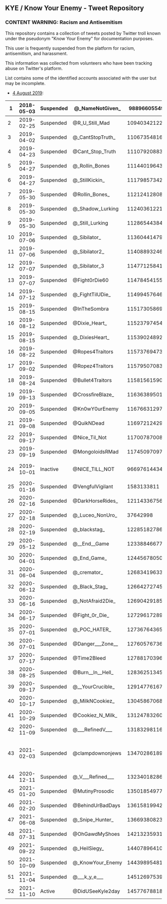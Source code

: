 ## KYE / Know Your Enemy - Tweet Repository

### CONTENT WARNING: Racism and Antisemitism

This repository contains a collection of tweets posted by Twitter troll known under the pseudonym "Know Your Enemy" for documentation purposes.

This user is frequently suspended from the platform for racism, antisemitism, and harassment.

This information was collected from volunteers who have been tracking abuse on Twitter's platform. 

List contains some of the identified accounts associated with the user but may be incomplete.



* [ 4 August 2019](https://web.archive.org/web/20190804072308/https://twitter.com/Ropes4Traitors/status/1157914853140398080):




| 1  | 2018-05-03 | Suspended | @\_NameNotGiven\_       | 988966055497285632  | Know Your Enemy                                  |
| -- | ---------- | --------- | ----------------------- | ------------------- | ------------------------------------------------ |
| 2  | 2019-02-25 | Suspended | @R\_U\_Still\_Mad       | 1094034212263546881 | Know Your Enemy                                  |
| 3  | 2019-04-02 | Suspended | @\_CantStopTruth\_      | 1106735481616826368 | Know Your Enemy                                  |
| 4  | 2019-04-23 | Suspended | @Cant\_Stop\_Truth      | 1110792088348692480 | Know Your Enemy                                  |
| 5  | 2019-04-27 | Suspended | @\_Rollin\_Bones        | 1114401964375334917 | Know Your Enemy                                  |
| 6  | 2019-04-27 | Suspended | @\_StillKickin\_        | 1117985734210646016 | Know Your Enemy                                  |
| 7  | 2019-05-30 | Suspended | @Rollin\_Bones\_        | 1121241280888168448 | Know Your Enemy                                  |
| 8  | 2019-05-30 | Suspended | @\_Shadow\_Lurking      | 1124036122114392064 | Know Your Enemy                                  |
| 9  | 2019-05-30 | Suspended | @\_Still\_Lurking       | 1128654438409752578 | Know Your Enemy                                  |
| 10 | 2019-07-06 | Suspended | @\_Sibilator\_          | 1136044147972820992 | Know Your Enemy                                  |
| 11 | 2019-07-06 | Suspended | @\_Sibilator2\_         | 1140889324696657921 | Know Your Enemy                                  |
| 12 | 2019-07-07 | Suspended | @\_Sibilator\_3         | 1147712584134455296 | Know Your Enemy                                  |
| 13 | 2019-07-07 | Suspended | @Fight0rDie60           | 1147845415531765761 | Know Your Enemy                                  |
| 14 | 2019-07-12 | Suspended | @\_FightTilUDie\_       | 1149945764631568384 | Know Your Enemy                                  |
| 15 | 2019-08-15 | Suspended | @InTheSombra            | 1151730586907750401 | Know Your Enemy                                  |
| 16 | 2019-08-12 | Suspended | @Dixie\_Heart\_         | 1152379745457332225 | Know Your Enemy                                  |
| 15 | 2019-08-15 | Suspended | @\_DixiesHeart\_        | 1153902489261002753 | Know Your Enemy                                  |
| 16 | 2019-08-22 | Suspended | @Ropes4Traitors         | 1157376947317563392 | Know Your Enemy                                  |
| 17 | 2019-09-02 | Suspended | @Ropez4Traitors         | 1157950708399915008 | Know Your Enemy                                  |
| 18 | 2019-08-24 | Suspended | @Bullet4Traitors        | 1158156159011950593 | Know Your Enemy                                  |
| 19 | 2019-09-13 | Suspended | @CrossfireBlaze\_       | 1163638950122217472 | Know Your Enemy                                  |
| 20 | 2019-09-05 | Suspended | @Kn0wY0urEnemy          | 1167663129700065280 | Know Your Enemy                                  |
| 21 | 2019-09-08 | Suspended | @QuikNDead              | 1169721242938675200 | Know Your Enemy                                  |
| 22 | 2019-09-17 | Suspended | @Nice\_Til\_Not         | 1170078700823568384 | Know Your Enemy                                  |
| 23 | 2019-09-19 | Suspended | @MongoloidsRMad         | 1174509709769859072 | KYE                                              |
| 24 | 2019-10-01 | Inactive  | @NICE\_TILL\_NOT        | 966976144347025408  | KNOW YOUR ENEMY                                  |
| 25 | 2020-01-16 | Suspended | @VengfulVigilant        | 1583133811          | Know Your Enemy                                  |
| 26 | 2020-02-16 | Suspended | @DarkHorseRides\_       | 1211433675633487872 | Know Your Enemy                                  |
| 27 | 2020-02-18 | Suspended | @\_Luceo\_NonUro\_      | 37642998            | Know Your Enemy                                  |
| 28 | 2020-02-19 | Suspended | @\_blackstag\_          | 1228518278689181699 | Know Your Enemy                                  |
| 29 | 2020-05-12 | Suspended | @\_\_End\_\_Game        | 1233884667704537092 | Know Your Enemy                                  |
| 30 | 2020-04-01 | Suspended | @\_End\_Game\_          | 1244567805095219200 | KYE                                              |
| 31 | 2020-06-04 | Suspended | @\_cremator\_           | 1268341963322843136 | Cremator 🔥                                      |
| 32 | 2020-06-12 | Suspended | @\_Black\_Stag\_        | 1266427274514980867 | Know Your Enemy                                  |
| 33 | 2020-06-16 | Suspended | @\_NotAfraid2Die\_      | 1269042918536310785 | Luceo Non Uro                                    |
| 34 | 2020-06-17 | Suspended | @Fight\_0r\_Die\_       | 1272961728981196800 | Tùlach Àrd 🇺🇸🏴󠁧󠁢󠁳󠁣󠁴󠁿                    |
| 35 | 2020-07-01 | Suspended | @\_POC\_HATER\_         | 1273676436579082240 | POC Hater                                        |
| 36 | 2020-07-01 | Suspended | @Danger\_\_\_Zone\_\_   | 1276057673667153925 | Danger Zone                                      |
| 37 | 2020-07-17 | Suspended | @Time2Bleed             | 1278817039633862656 | Ichor                                            |
| 38 | 2020-08-25 | Suspended | @Burn\_\_ln\_\_Hell\_   | 1283625134574772229 | Incinerator                                      |
| 39 | 2020-09-17 | Suspended | @\_\_YourCrucible\_     | 1291477616726220800 | † 𝕮𝖗𝖚𝖈𝖎𝖇𝖑𝖊 †                             |
| 40 | 2020-10-17 | Suspended | @\_MilkNCookiez\_       | 1304586706838892544 | K.Y.E.                                           |
| 41 | 2020-10-29 | Suspended | @Cookiez\_N\_Milk\_     | 1312478326024364032 | 🦇 𝕂.𝕐.𝔼. 🦇                                  |
| 42 | 2020-11-09 | Suspended | @\_\_\_RefinedV\_\_\_   | 1318329811622793217 | ⚔ ₭.Ɏ.Ɇ. ⚔                                       |
| 43 | 2021-02-03 | Suspended | @clampdownonjews        | 1347028618900250624 | Stop jews, Fellow Whites and Holocaust Survivors |
| 44 | 2020-12-11 | Suspended | @\_V\_\_\_Refined\_\_\_ | 1323401828696993792 | ЯΣFIПΣD VΣПӨM                                    |
| 45 | 2021-01-20 | Suspended | @MutinyProsodic         | 1350185497767776258 | ᑭᖇOᔕOᗪIᑕ ᗰᑌTIᑎY                                  |
| 46 | 2021-02-20 | Suspended | @BehindUrBadDays        | 1361581994262552576 | 𝐂𝐫𝐞𝐦𝐚𝐭𝐨𝐫 𝐈𝐈                            |
| 47 | 2021-06-08 | Suspended | @\_Snipe\_Hunter\_      | 1366938082377928704 | Snipe Hunter                                     |
| 48 | 2021-07-31 | Suspended | @OhGawdMyShoes          | 1421323593166827521 | Shoes 👞                                         |
| 49 | 2021-09-22 | Suspended | @\_HeilSiegy\_          | 1440789641091710977 | Heil Siegy                                       |
| 50 | 2021-10-09 | Suspended | @\_KnowYour\_Enemy      | 1443989548157992964 | KYE                                              |
| 51 | 2021-11-04 | Suspended | @\_\_\_k\_y\_e\_\_\_    | 1451269753952247810 | ₭.Ɏ.Ɇ                                            |
| 52 | 2021-11-10 | Active    | @DidUSeeKyle2day        | 1457767881832210438 | ӄռօա ʏօʊʀ ɛռɛʍʏ                                  |

